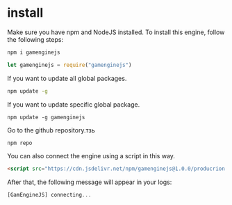 # install
Make sure you have npm and NodeJS installed.
To install this engine, follow the following steps:
```sh
npm i gamenginejs
```

```js
let gamenginejs = require("gamenginejs")
```
If you want to update all global packages.
```sh
npm update -g
```

If you want to update specific global package.
```
npm update -g gamenginejs
```
Go to the github repository.тзь
```sh
npm repo
```

You can also connect the engine using a script in this way.
```html
<script src="https://cdn.jsdelivr.net/npm/gamenginejs@1.0.0/producrion.min.js"></script>
```
After that, the following message will appear in your logs:
```js
[GamEngineJS] connecting...
```